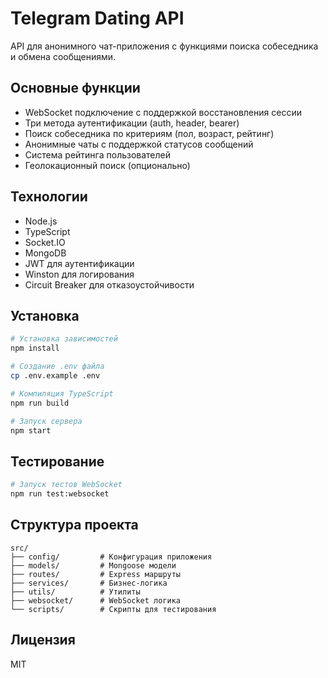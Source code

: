# Telegram Dating API

API для анонимного чат-приложения с функциями поиска собеседника и обмена сообщениями.

## Основные функции

- WebSocket подключение с поддержкой восстановления сессии
- Три метода аутентификации (auth, header, bearer)
- Поиск собеседника по критериям (пол, возраст, рейтинг)
- Анонимные чаты с поддержкой статусов сообщений
- Система рейтинга пользователей
- Геолокационный поиск (опционально)

## Технологии

- Node.js
- TypeScript
- Socket.IO
- MongoDB
- JWT для аутентификации
- Winston для логирования
- Circuit Breaker для отказоустойчивости

## Установка

```bash
# Установка зависимостей
npm install

# Создание .env файла
cp .env.example .env

# Компиляция TypeScript
npm run build

# Запуск сервера
npm start
```

## Тестирование

```bash
# Запуск тестов WebSocket
npm run test:websocket
```

## Структура проекта

```
src/
├── config/         # Конфигурация приложения
├── models/         # Mongoose модели
├── routes/         # Express маршруты
├── services/       # Бизнес-логика
├── utils/          # Утилиты
├── websocket/      # WebSocket логика
└── scripts/        # Скрипты для тестирования
```

## Лицензия

MIT 
